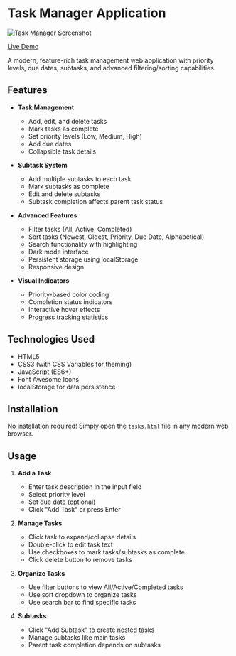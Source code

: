 # Task Manager Application

![Task Manager Screenshot](screenshot.png) <!-- Add a screenshot if available -->

[Live Demo](https://dylansallred.github.io/Task-Manager/Task-Manager.html)

A modern, feature-rich task management web application with priority levels, due dates, subtasks, and advanced filtering/sorting capabilities.

## Features

- **Task Management**
  - Add, edit, and delete tasks
  - Mark tasks as complete
  - Set priority levels (Low, Medium, High)
  - Add due dates
  - Collapsible task details

- **Subtask System**
  - Add multiple subtasks to each task
  - Mark subtasks as complete
  - Edit and delete subtasks
  - Subtask completion affects parent task status

- **Advanced Features**
  - Filter tasks (All, Active, Completed)
  - Sort tasks (Newest, Oldest, Priority, Due Date, Alphabetical)
  - Search functionality with highlighting
  - Dark mode interface
  - Persistent storage using localStorage
  - Responsive design

- **Visual Indicators**
  - Priority-based color coding
  - Completion status indicators
  - Interactive hover effects
  - Progress tracking statistics

## Technologies Used

- HTML5
- CSS3 (with CSS Variables for theming)
- JavaScript (ES6+)
- Font Awesome Icons
- localStorage for data persistence

## Installation

No installation required! Simply open the `tasks.html` file in any modern web browser.

## Usage

1. **Add a Task**
   - Enter task description in the input field
   - Select priority level
   - Set due date (optional)
   - Click "Add Task" or press Enter

2. **Manage Tasks**
   - Click task to expand/collapse details
   - Double-click to edit task text
   - Use checkboxes to mark tasks/subtasks as complete
   - Click delete button to remove tasks

3. **Organize Tasks**
   - Use filter buttons to view All/Active/Completed tasks
   - Use sort dropdown to organize tasks
   - Use search bar to find specific tasks

4. **Subtasks**
   - Click "Add Subtask" to create nested tasks
   - Manage subtasks like main tasks
   - Parent task completion depends on subtasks


 
